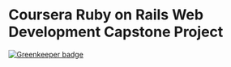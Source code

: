 # Coursera Ruby on Rails Web Development Capstone Project

[![Greenkeeper badge](https://badges.greenkeeper.io/barbagrigia/coursera-RoR-capstone.svg)](https://greenkeeper.io/)

